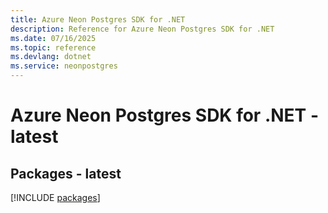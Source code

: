 ```yaml
---
title: Azure Neon Postgres SDK for .NET
description: Reference for Azure Neon Postgres SDK for .NET
ms.date: 07/16/2025
ms.topic: reference
ms.devlang: dotnet
ms.service: neonpostgres
---
```

# Azure Neon Postgres SDK for .NET - latest
## Packages - latest
[!INCLUDE [packages](neon-postgres-index.md)]